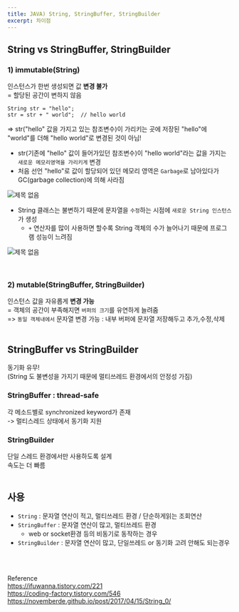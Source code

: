 ```yaml
---
title: JAVA) String, StringBuffer, StringBuilder
excerpt: 차이점
---
```


## String vs StringBuffer, StringBuilder

### 1) immutable(String)  
인스턴스가 한번 생성되면 값 **변경 불가**  
= 할당된 공간이 변하지 않음

```
String str = "hello";
str = str + " world";  // hello world
```

=> str("hello" 값을 가지고 있는 참조변수)이 가리키는 곳에 저장된 "hello"에 "world"를 더해 "hello world"로 변경된 것이 아님!  
- str(기존에 "hello" 값이 들어가있던 참조변수)이 "hello world"라는 값을 가지는 `새로운 메모리영역을 가리키게` 변경  
- 처음 선언 "hello"로 값이 할당되어 있던 메모리 영역은 `Garbage`로 남아있다가 GC(garbage collection)에 의해 사라짐 

![제목 없음](https://user-images.githubusercontent.com/103614357/184467727-a7fa83ad-e147-4044-bf90-1d344df23321.png)  

- String 클래스는 불변하기 때문에 문자열을 `수정`하는 시점에 `새로운 String 인스턴스`가 생성
  -  `+` 연산자를 많이 사용하면 할수록 String 객체의 수가 늘어나기 때문에 프로그램 성능이 느려짐

![제목 없음](https://user-images.githubusercontent.com/103614357/184468575-cfe10091-90d4-4834-bd2e-1911104d076a.png)

<br/>

### 2) mutable(StringBuffer, StringBuilder)
인스턴스 값을 자유롭게 **변경 가능**     
= 객체의 공간이 부족해지면 `버퍼의 크기`를 유연하게 늘려줌  
=> `동일 객체내에서` 문자열 변경 가능 : 내부 버퍼에 문자열 저장해두고 추가,수정,삭제 <br/><br/>


## StringBuffer vs StringBuilder
동기화 유무!  
(String 도 불변성을 가지기 때문에 멀티쓰레드 환경에서의 안정성 가짐)  

### StringBuffer : thread-safe
각 메소드별로 synchronized keyword가 존재  
-> 멀티스레드 상태에서 동기화 지원

### StringBuilder
단일 스레드 환경에서만 사용하도록 설계  
속도는 더 빠름 <br/><br/>


## 사용
- `String` : 문자열 연산이 적고, 멀티쓰레드 환경 / 단순하게읽는 조회연산
- `StringBuffer` : 문자열 연산이 많고, 멀티쓰레드 환경
  - web or socket환경 등의 비동기로 동작하는 경우
- `StringBuilder` : 문자열 연산이 많고, 단일쓰레드 or 동기화 고려 안해도 되는경우

<br/><br/>

Reference   
https://ifuwanna.tistory.com/221  
https://coding-factory.tistory.com/546  
https://novemberde.github.io/post/2017/04/15/String_0/  
